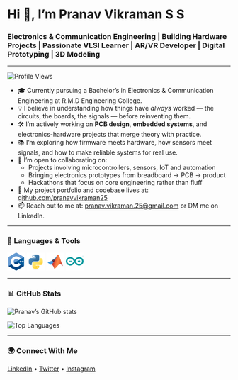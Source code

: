 # Hi 👋, I’m Pranav Vikraman S S

###  Electronics & Communication Engineering | Building Hardware Projects | Passionate VLSI Learner | AR/VR Developer | Digital Prototyping | 3D Modeling 

---

![Profile Views](https://komarev.com/ghpvc/?username=pranavvikraman25&label=Profile%20views&color=0e75b6&style=flat)


- 🎓 Currently pursuing a Bachelor’s in Electronics & Communication Engineering at R.M.D Engineering College. 
- 💡 I believe in understanding how things have *always* worked — the circuits, the boards, the signals — before reinventing them.  
- 🛠 I’m actively working on **PCB design**, **embedded systems**, and electronics-hardware projects that merge theory with practice.  
- 📚 I’m exploring how firmware meets hardware, how sensors meet signals, and how to make reliable systems for real use.  
- 🤝 I’m open to collaborating on:  
  - Projects involving microcontrollers, sensors, IoT and automation  
  - Bringing electronics prototypes from breadboard → PCB → product  
  - Hackathons that focus on core engineering rather than fluff  
- 🔗 My project portfolio and codebase lives at: [github.com/pranavvikraman25](https://github.com/pranavvikraman25)  
- 📫 Reach out to me at: [pranav.vikraman.25@gmail.com](mailto:pranav.vikraman.25@gmail.com) or DM me on LinkedIn.  


---

### 🧰 Languages & Tools

<p align="left">
<!-- replace icons as per your actual skills -->

<img src="https://raw.githubusercontent.com/devicons/devicon/master/icons/cplusplus/cplusplus-original.svg" width="40" height="40" alt="C++"/>
<img src="https://raw.githubusercontent.com/devicons/devicon/master/icons/python/python-original.svg" width="40" height="40" alt="Python"/>
<img src="https://raw.githubusercontent.com/devicons/devicon/master/icons/matlab/matlab-original.svg" width the="40" height="40" alt="MATLAB"/>
<img src="https://raw.githubusercontent.com/devicons/devicon/master/icons/arduino/arduino-original.svg" width="40" height="40" alt="Arduino"/>

</p>

---

### 📊 GitHub Stats

![Pranav’s GitHub stats](https://github-readme-stats.vercel.app/api?username=pranavvikraman25&show_icons=true&theme=tokyonight)  

![Top Languages](https://github-readme-stats.vercel.app/api/top-langs/?username=pranavvikraman25&layout=compact&theme=tokyonight)

---

### 🌍 Connect With Me

<p align="left">
<a href="https://www.linkedin.com/in/pranav-vikraman-322020242/" target="_blank">LinkedIn</a> •  
<a href="https://x.com/pranav_vik25" target="_blank">Twitter</a> •  
<a href="https://www.instagram.com/meetpranavvikraman" target="_blank">Instagram</a>
</p>


